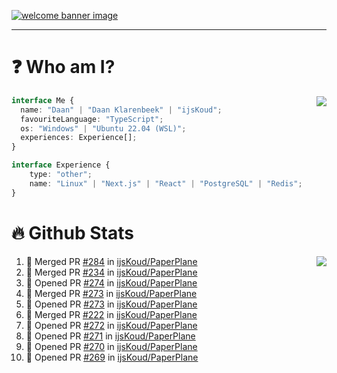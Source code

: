 <h1 align="center" style="display:none;"></h1>

<a href="https://ijskoud.dev/"><img src="https://cdn.ijskoud.dev/files/IIcds5oPKl.png" alt="welcome banner image" /></a>

---

# ❓ Who am I?

<img align="right" src="http://gh-stats.ijskoud.dev/api/top-langs?username=ijsKoud&cache_seconds=1800&layout=compact&hide_border=true&hide_rank=true&show_icons=true&theme=dark&title_color=ffffff&hide_border=true&locale=en" />

```typescript
interface Me {
  name: "Daan" | "Daan Klarenbeek" | "ijsKoud";
  favouriteLanguage: "TypeScript";
  os: "Windows" | "Ubuntu 22.04 (WSL)";
  experiences: Experience[];
}

interface Experience {
    type: "other";
    name: "Linux" | "Next.js" | "React" | "PostgreSQL" | "Redis";
}
```

# 🔥 Github Stats

<img align="right" src="http://gh-stats.ijskoud.dev/api? username=ijsKoud&cache_seconds=1800&hide_border=true&hide_rank=true&show_icons=true&theme=dark&title_color=ffffff&hide_border=true&locale=en">

<!--START_SECTION:activity-->
1. 🎉 Merged PR [#284](https://github.com/ijsKoud/PaperPlane/pull/284) in [ijsKoud/PaperPlane](https://github.com/ijsKoud/PaperPlane)
2. 🎉 Merged PR [#234](https://github.com/ijsKoud/PaperPlane/pull/234) in [ijsKoud/PaperPlane](https://github.com/ijsKoud/PaperPlane)
3. 💪 Opened PR [#274](https://github.com/ijsKoud/PaperPlane/pull/274) in [ijsKoud/PaperPlane](https://github.com/ijsKoud/PaperPlane)
4. 🎉 Merged PR [#273](https://github.com/ijsKoud/PaperPlane/pull/273) in [ijsKoud/PaperPlane](https://github.com/ijsKoud/PaperPlane)
5. 💪 Opened PR [#273](https://github.com/ijsKoud/PaperPlane/pull/273) in [ijsKoud/PaperPlane](https://github.com/ijsKoud/PaperPlane)
6. 🎉 Merged PR [#222](https://github.com/ijsKoud/PaperPlane/pull/222) in [ijsKoud/PaperPlane](https://github.com/ijsKoud/PaperPlane)
7. 💪 Opened PR [#272](https://github.com/ijsKoud/PaperPlane/pull/272) in [ijsKoud/PaperPlane](https://github.com/ijsKoud/PaperPlane)
8. 💪 Opened PR [#271](https://github.com/ijsKoud/PaperPlane/pull/271) in [ijsKoud/PaperPlane](https://github.com/ijsKoud/PaperPlane)
9. 💪 Opened PR [#270](https://github.com/ijsKoud/PaperPlane/pull/270) in [ijsKoud/PaperPlane](https://github.com/ijsKoud/PaperPlane)
10. 💪 Opened PR [#269](https://github.com/ijsKoud/PaperPlane/pull/269) in [ijsKoud/PaperPlane](https://github.com/ijsKoud/PaperPlane)
<!--END_SECTION:activity-->

<h1 align="center" style="display:none;"></h1>
